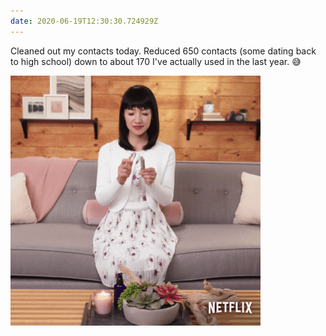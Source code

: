 ```yaml
---
date: 2020-06-19T12:30:30.724929Z
---
```

Cleaned out my contacts today. Reduced 650 contacts (some dating back to high school) down to about 170 I've actually used in the last year. 😅

![](/media/source-4.gif)
